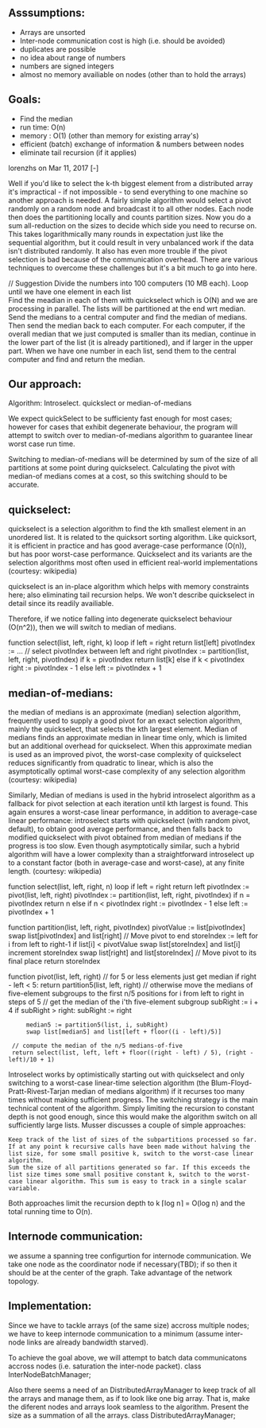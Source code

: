 Asssumptions:
------------

* Arrays are unsorted
* Inter-node communication cost is high (i.e. should be avoided)
* duplicates are possible
* no idea about range of numbers
* numbers are signed integers
* almost no memory availiable on nodes (other than to hold the arrays)

Goals: 
------

* Find the median 
* run time: O(n)
* memory : O(1) (other than memory for existing array's) 
* efficient (batch) exchange of information & numbers between nodes
* eliminate tail recursion (if it applies)

	
lorenzhs on Mar 11, 2017 [-]

Well if you'd like to select the k-th biggest element from a distributed array it's impractical - if not impossible - to send everything to one machine so another approach is needed. A fairly simple algorithm would select a pivot randomly on a random node and broadcast it to all other nodes. Each node then does the partitioning locally and counts partition sizes. Now you do a sum all-reduction on the sizes to decide which side you need to recurse on. This takes logarithmically many rounds in expectation just like the sequential algorithm, but it could result in very unbalanced work if the data isn't distributed randomly. It also has even more trouble if the pivot selection is bad because of the communication overhead. There are various techniques to overcome these challenges but it's a bit much to go into here.


// Suggestion
Divide the numbers into 100 computers (10 MB each). 
Loop until we have one element in each list     
    Find the meadian in each of them with quickselect which is O(N) and we are processing in parallel. The lists will be partitioned at the end wrt median.
    Send the medians to a central computer and find the median of medians. Then send the median back to each computer. 
    For each computer, if the overall median that we just computed is smaller than its median, continue in the lower part of the list (it is already partitioned), and if larger in the upper part.
When we have one number in each list, send them to the central computer and find and return the median.



Our approach:
------------

Algorithm: Introselect.
           quickslect or median-of-medians

We expect quickSelect to be sufficienty fast enough for most cases; however for cases that exhibit degenerate behaviour, the program will 
attempt to switch over to median-of-medians algorithm to guarantee linear worst case run time. 

Switching to median-of-medians will be determined by sum of the size of all partitions at some point during quickselect. Calculating the pivot with median-of medians comes at a cost, so this switching should to be accurate.

quickselect: 
-- 

quickselect is a selection algorithm to find the kth smallest element in an unordered list. It is related to the quicksort sorting algorithm. Like quicksort, it is efficient in practice and has good average-case performance (O(n)), but has poor worst-case performance. Quickselect and its variants are the selection algorithms most often used in efficient real-world implementations (courtesy: wikipedia) 

quickselect is an in-place algorithm which helps with memory constraints here; also eliminating tail recursion helps. We won't describe quickselect in detail since its readily availiable.

Therefore, if we notice falling into degenerate quickselect behaviour (O(n^2)), then we will switch to median of medians.

 function select(list, left, right, k)
     loop
         if left = right
             return list[left]
         pivotIndex := ...     // select pivotIndex between left and right
         pivotIndex := partition(list, left, right, pivotIndex)
         if k = pivotIndex
             return list[k]
         else if k < pivotIndex
             right := pivotIndex - 1
         else
             left := pivotIndex + 1



median-of-medians:
-- 

 the median of medians is an approximate (median) selection algorithm, frequently used to supply a good pivot for an exact selection algorithm, mainly the quickselect, that selects the kth largest element. Median of medians finds an approximate median in linear time only, which is limited but an additional overhead for quickselect. When this approximate median is used as an improved pivot, the worst-case complexity of quickselect reduces significantly from quadratic to linear, which is also the asymptotically optimal worst-case complexity of any selection algorithm (courtesy: wikipedia)

Similarly, Median of medians is used in the hybrid introselect algorithm as a fallback for pivot selection at each iteration until kth largest is found. This again ensures a worst-case linear performance, in addition to average-case linear performance: introselect starts with quickselect (with random pivot, default), to obtain good average performance, and then falls back to modified quickselect with pivot obtained from median of medians if the progress is too slow. Even though asymptotically similar, such a hybrid algorithm will have a lower complexity than a straightforward introselect up to a constant factor (both in average-case and worst-case), at any finite length. (courtesy: wikipedia)

function select(list, left, right, n)
    loop
        if left = right
             return left
        pivotIndex := pivot(list, left, right)
        pivotIndex := partition(list, left, right, pivotIndex)
        if n = pivotIndex
            return n
        else if n < pivotIndex
            right := pivotIndex - 1
        else
            left := pivotIndex + 1


 function partition(list, left, right, pivotIndex)
     pivotValue := list[pivotIndex]
     swap list[pivotIndex] and list[right]  // Move pivot to end
     storeIndex := left
     for i from left to right-1
         if list[i] < pivotValue
             swap list[storeIndex] and list[i]
             increment storeIndex
     swap list[right] and list[storeIndex]  // Move pivot to its final place
     return storeIndex


  function pivot(list, left, right)
     // for 5 or less elements just get median
     if right - left < 5:
         return partition5(list, left, right)
     // otherwise move the medians of five-element subgroups to the first n/5 positions
     for i from left to right in steps of 5
         // get the median of the i'th five-element subgroup
         subRight := i + 4
         if subRight > right:
             subRight := right

         median5 := partition5(list, i, subRight)
         swap list[median5] and list[left + floor((i - left)/5)]

     // compute the median of the n/5 medians-of-five
     return select(list, left, left + floor((right - left) / 5), (right - left)/10 + 1)



<source wikipedia>
Introselect works by optimistically starting out with quickselect and only switching to a worst-case linear-time selection algorithm (the Blum-Floyd-Pratt-Rivest-Tarjan median of medians algorithm) if it recurses too many times without making sufficient progress. The switching strategy is the main technical content of the algorithm. Simply limiting the recursion to constant depth is not good enough, since this would make the algorithm switch on all sufficiently large lists. Musser discusses a couple of simple approaches:

    Keep track of the list of sizes of the subpartitions processed so far. If at any point k recursive calls have been made without halving the list size, for some small positive k, switch to the worst-case linear algorithm.
    Sum the size of all partitions generated so far. If this exceeds the list size times some small positive constant k, switch to the worst-case linear algorithm. This sum is easy to track in a single scalar variable.

Both approaches limit the recursion depth to k ⌈log n⌉ = O(log n) and the total running time to O(n).



Internode communication: 
-----------------------

we assume a spanning tree configurtion for internode communication. We take one node as the coordinator node if necessary(TBD); if so then it should be at the center of the graph.  Take advantage of the network topology.

Implementation: 
--------------

Since we have to tackle arrays (of the same size) accross multiple nodes; we have to keep internode communication to a minimum (assume inter-node links are already bandwidth starved).

To achieve the goal above, we will attempt to batch data communicatons accross nodes (i.e. saturation the inter-node packet).
class InterNodeBatchManager;

Also there seems a need of an DistributedArrayManager to keep track of all the arrays and manage them, as if to look like one big array. That is, make the diferent nodes and arrays look seamless to the algorithm. Present the size as a summation of all the arrays.
class DistributedArrayManager;



